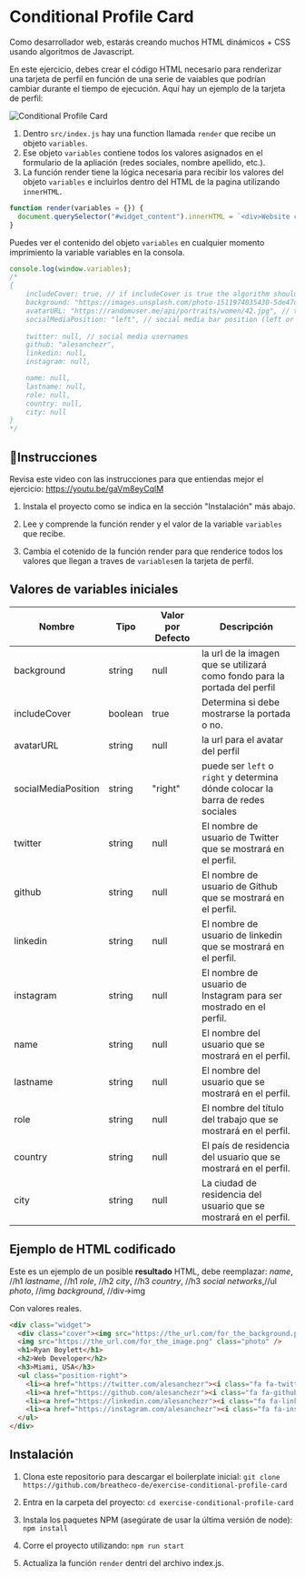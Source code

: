 # Conditional Profile Card

Como desarrollador web, estarás creando muchos HTML dinámicos + CSS usando algoritmos de Javascript.

En este ejercicio, debes crear el código HTML necesario para renderizar una tarjeta de perfil en función de una serie de vaiables que podrían cambiar durante el tiempo de ejecución. Aquí hay un ejemplo de la tarjeta de perfil:

![Conditional Profile Card](https://github.com/breatheco-de/exercise-conditional-profile-card/raw/master/preview.gif?raw=true)

1. Dentro `src/index.js` hay una function llamada `render` que recibe un objeto `variables`.
2. Ese objeto `variables` contiene todos los valores asignados en el formulario de la apliación (redes sociales, nombre apellido, etc.).
3. La función render tiene la lógica necesaria para recibir los valores del objeto `variables` e incluirlos dentro del HTML de la pagina utilizando `innerHTML`.

```js
function render(variables = {}) {
  document.querySelector("#widget_content").innerHTML = `<div>Website code</div>`;
}
```

Puedes ver el contenido del objeto `variables` en cualquier momento imprimiento la variable variables en la consola.

```js
console.log(window.variables);
/*
{
    includeCover: true, // if includeCover is true the algorithm should
    background: "https://images.unsplash.com/photo-1511974035430-5de47d3b95da", // this is the url of the image that will used as background for the profile cover
    avatarURL: "https://randomuser.me/api/portraits/women/42.jpg", // this is the url for the profile avatar
    socialMediaPosition: "left", // social media bar position (left or right)
    
    twitter: null, // social media usernames
    github: "alesanchezr",
    linkedin: null,
    instagram: null,

    name: null,
    lastname: null,
    role: null,
    country: null,
    city: null
}
*/
```

## 📝Instrucciones

Revisa este video con las instrucciones para que entiendas mejor el ejercicio: https://youtu.be/gaVm8eyCqlM

1. Instala el proyecto como se indica en la sección "Instalación" más abajo.

2. Lee y comprende la función render y el valor de la variable `variables` que recibe.

3. Cambia el cotenido de la función render para que renderice todos los valores que llegan a traves de `variables`en la tarjeta de perfil.

## Valores de variables iniciales

| Nombre | Tipo | Valor por Defecto | Descripción |
| --- | --- | --- | --- |
| background | string | null | la url de la imagen que se utilizará como fondo para la portada del perfil |
| includeCover | boolean | true | Determina si debe mostrarse la portada o no. |
| avatarURL | string | null | la url para el avatar del perfil |
| socialMediaPosition | string | "right" | puede ser `left` o` right` y determina dónde colocar la barra de redes sociales |
| twitter | string | null | El nombre de usuario de Twitter que se mostrará en el perfil. |
| github | string | null | El nombre de usuario de Github que se mostrará en el perfil. |
| linkedin | string | null | El nombre de usuario de linkedin que se mostrará en el perfil. |
| instagram | string | null | El nombre de usuario de Instagram para ser mostrado en el perfil. |
| name | string | null | El nombre del usuario que se mostrará en el perfil.|
| lastname | string | null | El nombre del usuario que se mostrará en el perfil. |
| role | string | null | El nombre del título del trabajo que se mostrará en el perfil. |
| country | string | null | El país de residencia del usuario que se mostrará en el perfil. |
| city | string | null | La ciudad de residencia del usuario que se mostrará en el perfil.|

## Ejemplo de HTML codificado

Este es un ejemplo de un posible **resultado** HTML, debe reemplazar: 
  *name*,           //h1 
  *lastname*,       //h1
  *role*,           //h2
  *city*,           //h3
  *country*,        //h3
  *social networks*,//ul
  *photo*,          //img
  *background*,     //div->img

Con valores reales.

```html
<div class="widget">
  <div class="cover"><img src="https://the_url.com/for_the_background.png" /></div>
  <img src="https://the_url.com/for_the_image.png" class="photo" />
  <h1>Ryan Boylett</h1>
  <h2>Web Developer</h2>
  <h3>Miami, USA</h3>
  <ul class="position-right">
    <li><a href="https://twitter.com/alesanchezr"><i class="fa fa-twitter"></i></a></li>
    <li><a href="https://github.com/alesanchezr"><i class="fa fa-github"></i></a></li>
    <li><a href="https://linkedin.com/alesanchezr"><i class="fa fa-linkedin"></i></a></li>
    <li><a href="https://instagram.com/alesanchezr"><i class="fa fa-instagram"></i></a></li>
  </ul>
</div>
```

## Instalación

1. Clona este repositorio para descargar el boilerplate inicial: `git clone https://github.com/breatheco-de/exercise-conditional-profile-card`

2. Entra en la carpeta del proyecto:  `cd exercise-conditional-profile-card`

3. Instala los paquetes NPM (asegúrate de usar la última versión de node): `npm install`

4. Corre el proyecto utilizando:  `npm run start`

5. Actualiza la función `render` dentri del archivo index.js.

